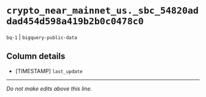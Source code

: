 # `crypto_near_mainnet_us._sbc_54820addad454d598a419b2b0c0478c0`
`bq-1` | `bigquery-public-data`

## Column details
* [TIMESTAMP] `last_update`

-------------------------------------------------------------------------------
*Do not make edits above this line.*
